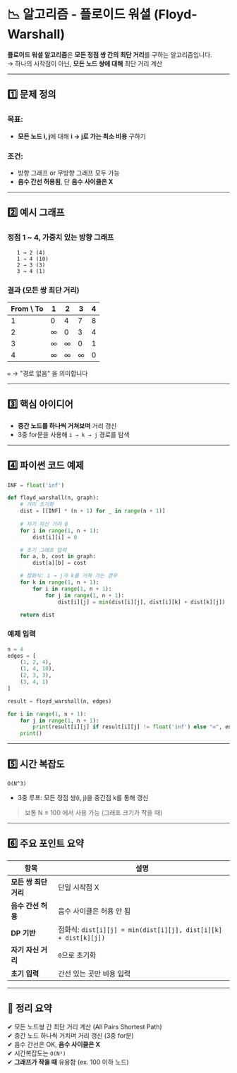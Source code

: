# 📉 알고리즘 - 플로이드 워셜 (Floyd-Warshall)

**플로이드 워셜 알고리즘**은 **모든 정점 쌍 간의 최단 거리**를 구하는 알고리즘입니다.  
→ 하나의 시작점이 아닌, **모든 노드 쌍에 대해** 최단 거리 계산

---

## 1️⃣ 문제 정의

### 목표:
- **모든 노드 i, j**에 대해 **i → j로 가는 최소 비용** 구하기

### 조건:
- 방향 그래프 or 무방향 그래프 모두 가능
- **음수 간선 허용됨**, 단 **음수 사이클은 X**

---

## 2️⃣ 예시 그래프

### 정점 1 ~ 4, 가중치 있는 방향 그래프

```
   1 → 2 (4)
   1 → 4 (10)
   2 → 3 (3)
   3 → 4 (1)
```

### 결과 (모든 쌍 최단 거리)

| From \ To | 1 | 2 | 3 | 4 |
|-----------|---|---|---|---|
| 1         | 0 | 4 | 7 | 8 |
| 2         | ∞ | 0 | 3 | 4 |
| 3         | ∞ | ∞ | 0 | 1 |
| 4         | ∞ | ∞ | ∞ | 0 |

`∞` → "경로 없음" 을 의미합니다

---

## 3️⃣ 핵심 아이디어

- **중간 노드를 하나씩 거쳐보며** 거리 갱신
- 3중 for문을 사용해 `i → k → j` 경로를 탐색

---

## 4️⃣ 파이썬 코드 예제

```python
INF = float('inf')

def floyd_warshall(n, graph):
    # 거리 초기화
    dist = [[INF] * (n + 1) for _ in range(n + 1)]
    
    # 자기 자신 거리 0
    for i in range(1, n + 1):
        dist[i][i] = 0

    # 초기 그래프 입력
    for a, b, cost in graph:
        dist[a][b] = cost

    # 점화식: i → j가 k를 거쳐 가는 경우
    for k in range(1, n + 1):
        for i in range(1, n + 1):
            for j in range(1, n + 1):
                dist[i][j] = min(dist[i][j], dist[i][k] + dist[k][j])

    return dist
```

### 예제 입력

```python
n = 4
edges = [
    (1, 2, 4),
    (1, 4, 10),
    (2, 3, 3),
    (3, 4, 1)
]

result = floyd_warshall(n, edges)

for i in range(1, n + 1):
    for j in range(1, n + 1):
        print(result[i][j] if result[i][j] != float('inf') else "∞", end=' ')
    print()
```

---

## 5️⃣ 시간 복잡도

`O(N^3)`

- 3중 루프: 모든 정점 쌍(i, j)을 중간점 k를 통해 갱신

> 보통 N ≤ 100 에서 사용 가능 (그래프 크기가 작을 때)

---

## 6️⃣ 주요 포인트 요약

| 항목               | 설명 |
|--------------------|------|
| **모든 쌍 최단 거리** | 단일 시작점 X |
| **음수 간선 허용**     | 음수 사이클은 허용 안 됨 |
| **DP 기반**         | 점화식: `dist[i][j] = min(dist[i][j], dist[i][k] + dist[k][j])` |
| **자기 자신 거리**    | `0`으로 초기화 |
| **초기 입력**       | 간선 있는 곳만 비용 입력 |

---

## 🎯 정리 요약

✔ 모든 노드쌍 간 최단 거리 계산 (All Pairs Shortest Path)  
✔ 중간 노드 하나씩 거치며 거리 갱신 (3중 for문)  
✔ 음수 간선은 OK, **음수 사이클은 X**  
✔ 시간복잡도는 `O(N³)`  
✔ **그래프가 작을 때** 유용함 (ex. 100 이하 노드)

